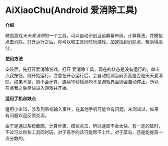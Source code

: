 AiXiaoChu(Android 爱消除工具)
=========

**介绍**

微信游戏*天天爱消除*的一个工具，可以自动识别当前屏幕布局，计算算法，并模拟点击消除。打开运行之后，你可以和工具同时玩游戏，加速找到消除点，帮助得高分。

**使用方法**

安装后，先打开爱消除游戏，打开 爱消除工具，现在的状态是没有运行的，单击点我按钮，则开始运行，注意在开心运行后，会自动检测当前页面是否是天天爱消除，如果不是，则不会计算，连续10秒检测均不是游戏界面则会自动停止。所以在点我之后尽快进入游戏并开始。

**适用手机和缺点**

适用小米1S，涉及到系统输入事件，在其他手机可能会有问题，未测试过，如果有问题欢迎反馈交流。

由于是通过系统截图，计算步骤，模拟点击，所以速度不会太快，有一定的延时，不过可以你和工具同时玩，对于高手的话可能帮不上忙，对于菜鸟，还是能提高一点分数的。
